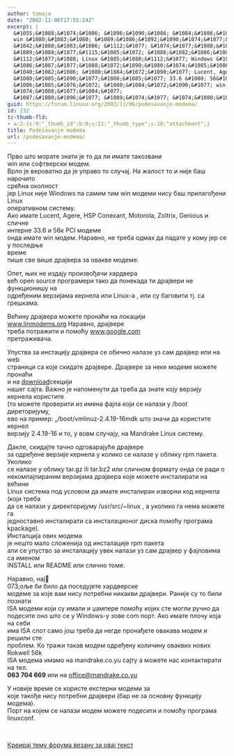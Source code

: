 ```yaml
---
author: tomaja
date: "2002-11-06T17:55:24Z"
excerpt: |
  &#1055;&#1088;&#1074;&#1086; &#1096;&#1090;&#1086; &#1084;&#1086;&#1088;&#1072;&#1090;&#1077; &#1079;&#1085;&#1072;&#1090;&#1080; &#1112;&#1077; &#1090;&#1086; &#1076;&#1072; &#1083;&#1080; &#1080;&#1084;&#1072;&#1090;&#1077; &#1090;&#1072;&#1082;&#1086;&#1079;&#1074;&#1072;&#1085;&#1080;
  win &#1080;&#1083;&#1080; &#1089;&#1086;&#1092;&#1090;&#1074;&#1077;&#1088;&#1089;&#1082;&#1080; &#1084;&#1086;&#1076;&#1077;&#1084;. <br>
  &#1042;&#1088;&#1083;&#1086; &#1112;&#1077; &#1074;&#1077;&#1088;&#1086;&#1074;&#1072;&#1090;&#1085;&#1086; &#1076;&#1072; &#1112;&#1077; &#1091;&#1087;&#1088;&#1072;&#1074;&#1086; &#1090;&#1086; &#1089;&#1083;&#1091;&#1095;&#1072;&#1112;. &#1053;&#1072; &#1078;&#1072;&#1083;&#1086;&#1089;&#1090; &#1090;&#1086; &#1080; &#1085;&#1080;&#1112;&#1077; &#1073;&#1072;&#1096; &#1085;&#1072;&#1088;&#1086;&#1095;&#1080;&#1090;&#1086;
  &#1089;&#1088;&#1077;&#1115;&#1085;&#1072; &#1086;&#1082;&#1086;&#1083;&#1085;&#1086;&#1089;&#1090;<br>
  &#1112;&#1077;&#1088; Linux &#1085;&#1080;&#1112;&#1077; Windows &#1087;&#1072; &#1089;&#1072;&#1084;&#1080;&#1084; &#1090;&#1080;&#1084; win &#1084;&#1086;&#1076;&#1077;&#1084;&#1080; &#1085;&#1080;&#1089;&#1091; &#1073;&#1072;&#1096; &#1087;&#1088;&#1080;&#1083;&#1072;&#1075;&#1086;&#1106;&#1077;&#1085;&#1080; Linux
  &#1086;&#1087;&#1077;&#1088;&#1072;&#1090;&#1080;&#1074;&#1085;&#1086;&#1084; &#1089;&#1080;&#1089;&#1090;&#1077;&#1084;&#1091;.
  &#1040;&#1082;&#1086; &#1080;&#1084;&#1072;&#1090;&#1077; Lucent, Agere, HSP Conexant, Motorola, Zoltrix, Genious &#1080; &#1089;&#1083;&#1080;&#1095;&#1085;&#1077;
  &#1080;&#1085;&#1090;&#1077;&#1088;&#1085;&#1077; 33.6 &#1080; 56&#1082; PCI &#1084;&#1086;&#1076;&#1077;&#1084;&#1077;
  &#1086;&#1085;&#1076;&#1072; &#1080;&#1084;&#1072;&#1090;&#1077; win &#1084;&#1086;&#1076;&#1077;&#1084;. &#1053;&#1072;&#1088;&#1072;&#1074;&#1085;&#1086;, &#1085;&#1077; &#1090;&#1088;&#1077;&#1073;&#1072; &#1086;&#1076;&#1084;&#1072;&#1093; &#1076;&#1072; &#1087;&#1072;&#1076;&#1072;&#1090;&#1077; &#1091; &#1082;&#1086;&#1084;&#1091; &#1112;&#1077;&#1088; &#1089;&#1077; &#1091; &#1087;&#1086;&#1089;&#1083;&#1077;&#1076;&#1114;&#1077;
  &#1074;&#1088;&#1077;&#1084;&#1077;
  &#1087;&#1080;&#1096;&#1077; &#1089;&#1074;&#1077; &#1074;&#1080;&#1096;&#1077; &#1076;&#1088;&#1072;&#1112;&#1074;&#1077;&#1088;&#1072; &#1079;&#1072; &#1086;&#1074;&#1072;&#1082;&#1074;&#1077; &#1084;&#1086;&#1076;&#1077;&#1084;&#1077;.
guid: https://forum.linuxo.org/2002/11/06/podesavanje-modema/
id: 232
tc-thumb-fld:
- a:2:{s:9:"_thumb_id";b:0;s:11:"_thumb_type";s:10:"attachment";}
title: Podešavanje modema
url: /podesavanje-modema/
---
```

&#1055;&#1088;&#1074;&#1086; &#1096;&#1090;&#1086; &#1084;&#1086;&#1088;&#1072;&#1090;&#1077; &#1079;&#1085;&#1072;&#1090;&#1080; &#1112;&#1077; &#1090;&#1086; &#1076;&#1072; &#1083;&#1080; &#1080;&#1084;&#1072;&#1090;&#1077; &#1090;&#1072;&#1082;&#1086;&#1079;&#1074;&#1072;&#1085;&#1080;  
win &#1080;&#1083;&#1080; &#1089;&#1086;&#1092;&#1090;&#1074;&#1077;&#1088;&#1089;&#1082;&#1080; &#1084;&#1086;&#1076;&#1077;&#1084;.  
&#1042;&#1088;&#1083;&#1086; &#1112;&#1077; &#1074;&#1077;&#1088;&#1086;&#1074;&#1072;&#1090;&#1085;&#1086; &#1076;&#1072; &#1112;&#1077; &#1091;&#1087;&#1088;&#1072;&#1074;&#1086; &#1090;&#1086; &#1089;&#1083;&#1091;&#1095;&#1072;&#1112;. &#1053;&#1072; &#1078;&#1072;&#1083;&#1086;&#1089;&#1090; &#1090;&#1086; &#1080; &#1085;&#1080;&#1112;&#1077; &#1073;&#1072;&#1096; &#1085;&#1072;&#1088;&#1086;&#1095;&#1080;&#1090;&#1086;  
&#1089;&#1088;&#1077;&#1115;&#1085;&#1072; &#1086;&#1082;&#1086;&#1083;&#1085;&#1086;&#1089;&#1090;  
&#1112;&#1077;&#1088; Linux &#1085;&#1080;&#1112;&#1077; Windows &#1087;&#1072; &#1089;&#1072;&#1084;&#1080;&#1084; &#1090;&#1080;&#1084; win &#1084;&#1086;&#1076;&#1077;&#1084;&#1080; &#1085;&#1080;&#1089;&#1091; &#1073;&#1072;&#1096; &#1087;&#1088;&#1080;&#1083;&#1072;&#1075;&#1086;&#1106;&#1077;&#1085;&#1080; Linux  
&#1086;&#1087;&#1077;&#1088;&#1072;&#1090;&#1080;&#1074;&#1085;&#1086;&#1084; &#1089;&#1080;&#1089;&#1090;&#1077;&#1084;&#1091;.  
&#1040;&#1082;&#1086; &#1080;&#1084;&#1072;&#1090;&#1077; Lucent, Agere, HSP Conexant, Motorola, Zoltrix, Genious &#1080; &#1089;&#1083;&#1080;&#1095;&#1085;&#1077;  
&#1080;&#1085;&#1090;&#1077;&#1088;&#1085;&#1077; 33.6 &#1080; 56&#1082; PCI &#1084;&#1086;&#1076;&#1077;&#1084;&#1077;  
&#1086;&#1085;&#1076;&#1072; &#1080;&#1084;&#1072;&#1090;&#1077; win &#1084;&#1086;&#1076;&#1077;&#1084;. &#1053;&#1072;&#1088;&#1072;&#1074;&#1085;&#1086;, &#1085;&#1077; &#1090;&#1088;&#1077;&#1073;&#1072; &#1086;&#1076;&#1084;&#1072;&#1093; &#1076;&#1072; &#1087;&#1072;&#1076;&#1072;&#1090;&#1077; &#1091; &#1082;&#1086;&#1084;&#1091; &#1112;&#1077;&#1088; &#1089;&#1077; &#1091; &#1087;&#1086;&#1089;&#1083;&#1077;&#1076;&#1114;&#1077;  
&#1074;&#1088;&#1077;&#1084;&#1077;  
&#1087;&#1080;&#1096;&#1077; &#1089;&#1074;&#1077; &#1074;&#1080;&#1096;&#1077; &#1076;&#1088;&#1072;&#1112;&#1074;&#1077;&#1088;&#1072; &#1079;&#1072; &#1086;&#1074;&#1072;&#1082;&#1074;&#1077; &#1084;&#1086;&#1076;&#1077;&#1084;&#1077;.<!--break-->

<p style="margin-bottom: 0cm;">
  &#1054;&#1087;&#1077;&#1090;, &#1114;&#1080;&#1093; &#1085;&#1077; &#1080;&#1079;&#1076;&#1072;&#1112;&#1091; &#1087;&#1088;&#1086;&#1080;&#1079;&#1074;&#1086;&#1106;&#1072;&#1095;&#1080; &#1093;&#1072;&#1088;&#1076;&#1074;&#1077;&#1088;&#1072;<br /> &#1074;&#1077;&#1115; open source &#1087;&#1088;&#1086;&#1075;&#1088;&#1072;&#1084;&#1077;&#1088;&#1080; &#1090;&#1072;&#1082;&#1086; &#1076;&#1072; &#1087;&#1086;&#1085;&#1077;&#1082;&#1072;&#1076;&#1072; &#1090;&#1080; &#1076;&#1088;&#1072;&#1112;&#1074;&#1077;&#1088;&#1080; &#1085;&#1077; &#1092;&#1091;&#1085;&#1082;&#1094;&#1080;&#1086;&#1085;&#1080;&#1096;&#1091; &#1085;&#1072;<br /> &#1086;&#1076;&#1088;&#1077;&#1106;&#1077;&#1085;&#1080;&#1084; &#1074;&#1077;&#1088;&#1079;&#1080;&#1112;&#1072;&#1084;&#1072; &#1082;&#1077;&#1088;&#1085;&#1077;&#1083;&#1072; &#1080;&#1083;&#1080; Linux-a , &#1080;&#1083;&#1080; &#1089;&#1091; &#1073;&#1072;&#1075;&#1086;&#1074;&#1080;&#1090;&#1080; &#1090;&#1112;. &#1089;&#1072; &#1075;&#1088;&#1077;&#1096;&#1082;&#1072;&#1084;&#1072;.
</p>

<p style="margin-bottom: 0cm;">
  &#1042;&#1077;&#1115;&#1080;&#1085;&#1091; &#1076;&#1088;&#1072;&#1112;&#1074;&#1077;&#1088;&#1072; &#1084;&#1086;&#1078;&#1077;&#1090;&#1077; &#1087;&#1088;&#1086;&#1085;&#1072;&#1115;&#1080; &#1085;&#1072; &#1083;&#1086;&#1082;&#1072;&#1094;&#1080;&#1112;&#1080;<br /> <a href="http://www.linmodems.org">www.linmodems.org</a> &#1053;&#1072;&#1088;&#1072;&#1074;&#1085;&#1086;, &#1076;&#1088;&#1072;&#1112;&#1074;&#1077;&#1088;&#1077;<br /> &#1090;&#1088;&#1077;&#1073;&#1072; &#1087;&#1086;&#1090;&#1088;&#1072;&#1078;&#1080;&#1090;&#1080; &#1080; &#1087;&#1086;&#1084;&#1086;&#1115;&#1091; <a href="http://www.google.com">www.google.com</a><br /> &#1087;&#1088;&#1077;&#1090;&#1088;&#1072;&#1078;&#1080;&#1074;&#1072;&#1095;&#1072;.
</p>

&#1059;&#1087;&#1091;&#1089;&#1090;&#1074;&#1072; &#1079;&#1072; &#1080;&#1085;&#1089;&#1090;&#1072;&#1094;&#1080;&#1112;&#1091; &#1076;&#1088;&#1072;&#1112;&#1074;&#1077;&#1088;&#1072; &#1089;&#1077; &#1086;&#1073;&#1080;&#1095;&#1085;&#1086; &#1085;&#1072;&#1083;&#1072;&#1079;&#1077; &#1091;&#1079; &#1089;&#1072;&#1084; &#1076;&#1088;&#1072;&#1112;&#1074;&#1077;&#1088; &#1080;&#1083;&#1080; &#1085;&#1072; web  
&#1089;&#1090;&#1088;&#1072;&#1085;&#1080;&#1094;&#1080; &#1089;&#1072; &#1082;&#1086;&#1112;&#1077; &#1089;&#1082;&#1080;&#1076;&#1072;&#1090;&#1077; &#1076;&#1088;&#1072;&#1112;&#1074;&#1077;&#1088;&#1077;. &#1044;&#1088;&#1072;&#1112;&#1074;&#1077;&#1088;&#1077; &#1079;&#1072; &#1085;&#1077;&#1082;&#1077; &#1084;&#1086;&#1076;&#1077;&#1084;&#1077; &#1084;&#1086;&#1078;&#1077;&#1090;&#1077; &#1087;&#1088;&#1086;&#1085;&#1072;&#1115;&#1080;  
&#1080; &#1085;&#1072; [download](http://mandrake.osny.org.yu/modules.php?name=Downlaods)&#1089;&#1077;&#1082;&#1094;&#1080;&#1112;&#1080;  
&#1085;&#1072;&#1096;&#1077;&#1075; &#1089;&#1072;&#1112;&#1090;&#1072;. &#1042;&#1072;&#1078;&#1085;&#1086; &#1112;&#1077; &#1085;&#1072;&#1087;&#1086;&#1084;&#1077;&#1085;&#1091;&#1090;&#1080; &#1076;&#1072; &#1090;&#1088;&#1077;&#1073;&#1072; &#1076;&#1072; &#1079;&#1085;&#1072;&#1090;&#1077; &#1082;&#1086;&#1112;&#1091; &#1074;&#1077;&#1088;&#1079;&#1080;&#1112;&#1091; &#1082;&#1077;&#1088;&#1085;&#1077;&#1083;&#1072; &#1082;&#1086;&#1088;&#1080;&#1089;&#1090;&#1080;&#1090;&#1077;  
(&#1090;&#1086; &#1084;&#1086;&#1078;&#1077;&#1090;&#1077; &#1087;&#1088;&#1086;&#1074;&#1077;&#1088;&#1080;&#1090;&#1080; &#1080;&#1079; &#1080;&#1084;&#1077;&#1085;&#1072; &#1092;&#1072;&#1112;&#1083;&#1072; &#1082;&#1086;&#1112;&#1080; &#1089;&#1077; &#1085;&#1072;&#1083;&#1072;&#1079;&#1080; &#1091; /boot &#1076;&#1080;&#1088;&#1077;&#1090;&#1086;&#1088;&#1080;&#1112;&#1091;&#1084;&#1091;,  
&#1077;&#1074;&#1086; &#1085;&#1072; &#1087;&#1088;&#1080;&#1084;&#1077;&#1088;: &#8222;/boot/vmlinuz-2.4.19-16mdk &#1096;&#1090;&#1086; &#1079;&#1085;&#1072;&#1095;&#1080; &#1076;&#1072; &#1082;&#1086;&#1088;&#1080;&#1089;&#1090;&#1080;&#1090;&#1077; &#1082;&#1077;&#1088;&#1085;&#1077;&#1083;  
&#1074;&#1077;&#1088;&#1079;&#1080;&#1112;&#1091; 2.4.19-16 &#1080; &#1090;&#1086;, &#1091; &#1074;&#1086;&#1074;&#1084; &#1089;&#1083;&#1091;&#1095;&#1072;&#1112;&#1091;, &#1085;&#1072; Mandrake Linux &#1089;&#1080;&#1089;&#1090;&#1077;&#1084;&#1091;. 

<p style="margin-bottom: 0cm;">
  &#1044;&#1072;&#1082;&#1083;&#1077;, &#1089;&#1082;&#1080;&#1076;&#1072;&#1112;&#1090;&#1077; &#1090;&#1072;&#1095;&#1085;&#1086; &#1086;&#1076;&#1075;&#1086;&#1074;&#1072;&#1088;&#1072;&#1112;&#1091;&#1115;&#1077; &#1076;&#1088;&#1072;&#1112;&#1074;&#1077;&#1088;&#1077;<br /> &#1079;&#1072; &#1086;&#1076;&#1088;&#1077;&#1106;&#1077;&#1085;&#1077; &#1074;&#1077;&#1088;&#1079;&#1080;&#1112;&#1077; &#1082;&#1077;&#1088;&#1085;&#1077;&#1083;&#1072; &#1091; &#1082;&#1086;&#1083;&#1080;&#1082;&#1086; &#1089;&#1077; &#1085;&#1072;&#1083;&#1072;&#1079;&#1077; &#1091; &#1086;&#1073;&#1083;&#1080;&#1082;&#1091; rpm &#1087;&#1072;&#1082;&#1077;&#1090;&#1072;. &#1059;&#1082;&#1086;&#1083;&#1080;&#1082;&#1086;<br /> &#1089;&#1077; &#1085;&#1072;&#1083;&#1072;&#1079;&#1077; &#1091; &#1086;&#1073;&#1083;&#1080;&#1082;&#1091; tar.gz ili tar.bz2 &#1080;&#1083;&#1080; &#1089;&#1083;&#1080;&#1095;&#1085;&#1086;&#1084; &#1092;&#1086;&#1088;&#1084;&#1072;&#1090;&#1091; &#1086;&#1085;&#1076;&#1072; &#1089;&#1077; &#1088;&#1072;&#1076;&#1080; &#1086;<br /> &#1085;&#1077;&#1082;&#1086;&#1084;&#1087;&#1072;&#1112;&#1083;&#1080;&#1088;&#1072;&#1085;&#1080;&#1084; &#1074;&#1077;&#1088;&#1079;&#1080;&#1112;&#1072;&#1084;&#1072; &#1076;&#1088;&#1072;&#1112;&#1074;&#1077;&#1088;&#1072; &#1082;&#1086;&#1112;&#1077; &#1084;&#1086;&#1078;&#1077;&#1090;&#1077; &#1080;&#1085;&#1089;&#1090;&#1072;&#1083;&#1080;&#1088;&#1072;&#1090;&#1080; &#1085;&#1072; &#1074;&#1077;&#1115;&#1080;&#1085;&#1080;<br /> Linux &#1089;&#1080;&#1089;&#1090;&#1077;&#1084;&#1072; &#1087;&#1086;&#1076; &#1091;&#1089;&#1083;&#1086;&#1074;&#1086;&#1084; &#1076;&#1072; &#1080;&#1084;&#1072;&#1090;&#1077; &#1080;&#1085;&#1089;&#1090;&#1072;&#1083;&#1080;&#1088;&#1072;&#1085; &#1080;&#1079;&#1074;&#1086;&#1088;&#1085;&#1080; &#1082;&#1086;&#1076; &#1082;&#1077;&#1088;&#1085;&#1077;&#1083;&#1072; (&#1082;&#1086;&#1112;&#1080; &#1090;&#1088;&#1077;&#1073;&#1072;<br /> &#1076;&#1072; &#1089;&#1077; &#1085;&#1072;&#1083;&#1072;&#1079;&#1080; &#1091; &#1076;&#1080;&#1088;&#1077;&#1082;&#1090;&#1086;&#1088;&#1080;&#1112;&#1091;&#1084;&#1091; /usr/src/~linux , &#1072; &#1091;&#1082;&#1086;&#1083;&#1080;&#1082;&#1086; &#1075;&#1072; &#1085;&#1077;&#1084;&#1072; &#1084;&#1086;&#1078;&#1077;&#1090;&#1077; &#1075;&#1072;<br /> &#1112;&#1077;&#1076;&#1085;&#1086;&#1089;&#1090;&#1072;&#1074;&#1085;&#1086; &#1080;&#1085;&#1089;&#1090;&#1072;&#1083;&#1080;&#1088;&#1072;&#1090;&#1080; &#1089;&#1072; &#1080;&#1085;&#1089;&#1090;&#1072;&#1083;&#1072;&#1094;&#1080;&#1086;&#1085;&#1086;&#1075; &#1076;&#1080;&#1089;&#1082;&#1072; &#1087;&#1086;&#1084;&#1086;&#1115;&#1091; &#1087;&#1088;&#1086;&#1075;&#1088;&#1072;&#1084;&#1072; kpackage).<br /> &#1048;&#1085;&#1089;&#1090;&#1072;&#1083;&#1094;&#1080;&#1112;&#1072; &#1086;&#1074;&#1080;&#1093; &#1084;&#1086;&#1076;&#1077;&#1084;&#1072;<br /> &#1112;&#1077; &#1085;&#1077;&#1096;&#1090;&#1086; &#1084;&#1072;&#1083;&#1086; &#1089;&#1083;&#1086;&#1078;&#1077;&#1085;&#1080;&#1112;&#1072; &#1086;&#1076; &#1080;&#1085;&#1089;&#1090;&#1072;&#1083;&#1072;&#1094;&#1080;&#1112;&#1077; rpm &#1087;&#1072;&#1082;&#1077;&#1090;&#1072;<br /> &#1072;&#1083;&#1080; &#1089;&#1077; &#1091;&#1087;&#1091;&#1089;&#1090;&#1074;&#1086; &#1079;&#1072; &#1080;&#1085;&#1089;&#1090;&#1072;&#1083;&#1072;&#1094;&#1080;&#1112;&#1091; &#1091;&#1074;&#1077;&#1082; &#1085;&#1072;&#1083;&#1072;&#1079;&#1080; &#1091;&#1079; &#1089;&#1072;&#1084; &#1076;&#1088;&#1072;&#1112;&#1074;&#1077;&#1088; &#1091; &#1092;&#1072;&#1112;&#1083;&#1086;&#1074;&#1080;&#1084;&#1072; &#1089;&#1072; &#1080;&#1084;&#1077;&#1085;&#1086;&#1084;<br /> INSTALL &#1080;&#1083;&#1080; README &#1080;&#1083;&#1080; &#1089;&#1083;&#1080;&#1095;&#1085;&#1086; &#1090;&#1086;&#1084;&#1077;.
</p>

<p style="margin-bottom: 0cm;">
  &#1053;&#1072;&#1088;&#1072;&#1074;&#1085;&#1086;, &#1085;&#1072;&#1112;&#1<br /> 073;&#1086;&#1113;&#1077; &#1073;&#1080; &#1073;&#1080;&#1083;&#1086; &#1076;&#1072; &#1087;&#1086;&#1089;&#1077;&#1076;&#1091;&#1112;&#1077;&#1090;&#1077; &#1093;&#1072;&#1088;&#1076;&#1074;&#1077;&#1088;&#1089;&#1082;&#1077;<br /> &#1084;&#1086;&#1076;&#1077;&#1084;&#1077; &#1079;&#1072; &#1082;&#1086;&#1112;&#1077; &#1074;&#1072;&#1084; &#1085;&#1080;&#1089;&#1091; &#1087;&#1086;&#1090;&#1088;&#1077;&#1073;&#1085;&#1080; &#1085;&#1080;&#1082;&#1072;&#1082;&#1074;&#1080; &#1076;&#1088;&#1072;&#1112;&#1074;&#1077;&#1088;&#1080;. &#1056;&#1072;&#1085;&#1080;&#1112;&#1077; &#1089;&#1091; &#1090;&#1086; &#1073;&#1080;&#1083;&#1080; &#1087;&#1086;&#1079;&#1085;&#1072;&#1090;&#1080;<br /> ISA &#1084;&#1086;&#1076;&#1077;&#1084;&#1080; &#1082;&#1086;&#1112;&#1080; &#1089;&#1091; &#1080;&#1084;&#1072;&#1083;&#1080; &#1080; &#1119;&#1072;&#1084;&#1087;&#1077;&#1088;&#1077; &#1087;&#1086;&#1084;&#1086;&#1115;&#1091; &#1082;&#1086;&#1112;&#1080;&#1093; &#1089;&#1090;&#1077; &#1084;&#1086;&#1075;&#1083;&#1080; &#1088;&#1091;&#1095;&#1085;&#1086; &#1076;&#1072;<br /> &#1087;&#1086;&#1076;&#1077;&#1089;&#1080;&#1090;&#1077; &#1086;&#1085;&#1086; &#1096;&#1090;&#1086; &#1089;&#1077; &#1091; Windows-&#1091; &#1079;&#1086;&#1074;&#1077; com &#1087;&#1086;&#1088;&#1090;. &#1040;&#1082;&#1086; &#1080;&#1084;&#1072;&#1090;&#1077; &#1087;&#1083;&#1086;&#1095;&#1091; &#1082;&#1086;&#1112;&#1072; &#1085;&#1072; &#1089;&#1077;&#1073;&#1080;<br /> &#1080;&#1084;&#1072; ISA &#1089;&#1083;&#1086;&#1090; &#1089;&#1072;&#1084;&#1086; &#1112;&#1086;&#1096; &#1090;&#1088;&#1077;&#1073;&#1072; &#1076;&#1072; &#1085;&#1077;&#1075;&#1076;&#1077; &#1087;&#1088;&#1086;&#1085;&#1072;&#1106;&#1077;&#1090;&#1077; &#1086;&#1074;&#1072;&#1082;&#1072;&#1074;&#1072; &#1084;&#1086;&#1076;&#1077;&#1084; &#1080; &#1088;&#1077;&#1096;&#1080;&#1083;&#1080; &#1089;&#1090;&#1077;<br /> &#1087;&#1088;&#1086;&#1073;&#1083;&#1077;&#1084;. &#1050;&#1086; &#1090;&#1088;&#1072;&#1078;&#1080; &#1090;&#1072;&#1082;&#1072;&#1074; &#1084;&#1086;&#1076;&#1077;&#1084; &#1086;&#1076;&#1088;&#1077;&#1106;&#1077;&#1085;&#1091; &#1082;&#1086;&#1083;&#1080;&#1095;&#1080;&#1085;&#1091; &#1086;&#1074;&#1072;&#1082;&#1074;&#1080;&#1093; &#1085;&#1086;&#1074;&#1080;&#1093; Rokwell 56k<br /> ISA &#1084;&#1086;&#1076;&#1077;&#1084;&#1072; &#1080;&#1084;&#1072;&#1084;&#1086; &#1085;&#1072; mandrake.co.yu &#1089;&#1072;&#1112;&#1090;&#1091; &#1072; &#1084;&#1086;&#1078;&#1077;&#1090;&#1077; &#1085;&#1072;&#1089; &#1082;&#1086;&#1085;&#1090;&#1072;&#1082;&#1090;&#1080;&#1088;&#1072;&#1090;&#1080; &#1085;&#1072; &#1090;&#1077;&#1083;.<br /> <b>063 704 669</b> &#1080;&#1083;&#1080; &#1085;&#1072; <a href="mailto:office@mandrake.co.yu">office@mandrake.co.yu</a>
</p>

<p style="margin-bottom: 0cm;">
  &#1059; &#1085;&#1086;&#1074;&#1080;&#1112;&#1077; &#1074;&#1088;&#1077;&#1084;&#1077; &#1089;&#1077; &#1082;&#1086;&#1088;&#1080;&#1089;&#1090;&#1077; &#1077;&#1082;&#1089;&#1090;&#1077;&#1088;&#1085;&#1080; &#1084;&#1086;&#1076;&#1077;&#1084;&#1080; &#1079;&#1072;<br /> &#1082;&#1086;&#1112;&#1077; &#1090;&#1072;&#1082;&#1086;&#1106;&#1077; &#1085;&#1080;&#1089;&#1091; &#1087;&#1086;&#1090;&#1088;&#1077;&#1073;&#1085;&#1080; &#1076;&#1088;&#1072;&#1112;&#1074;&#1077;&#1088;&#1080; (&#1073;&#1072;&#1088; &#1085;&#1077; &#1079;&#1072; &#1086;&#1089;&#1085;&#1086;&#1074;&#1085;&#1091; &#1092;&#1091;&#1085;&#1082;&#1094;&#1080;&#1112;&#1091; &#1084;&#1086;&#1076;&#1077;&#1084;&#1072;).<br /> &#1055;&#1086;&#1088;&#1090; &#1085;&#1072; &#1082;&#1086;&#1112;&#1077;&#1084; &#1089;&#1077; &#1085;&#1072;&#1083;&#1072;&#1079;&#1080; &#1084;&#1086;&#1076;&#1077;&#1084; &#1084;&#1086;&#1078;&#1077;&#1090;&#1077; &#1087;&#1086;&#1076;&#1077;&#1089;&#1080;&#1090;&#1080; &#1080; &#1087;&#1086;&#1084;&#1086;&#1115;&#1091; &#1087;&#1088;&#1086;&#1075;&#1088;&#1072;&#1084;&#1072; linuxconf.
</p>

<u><b><br /> </b></u>

[Креирај тему форума везану за овај текст](https://linuxo.org/nova-tema-na-forumu/?se_pid=232)